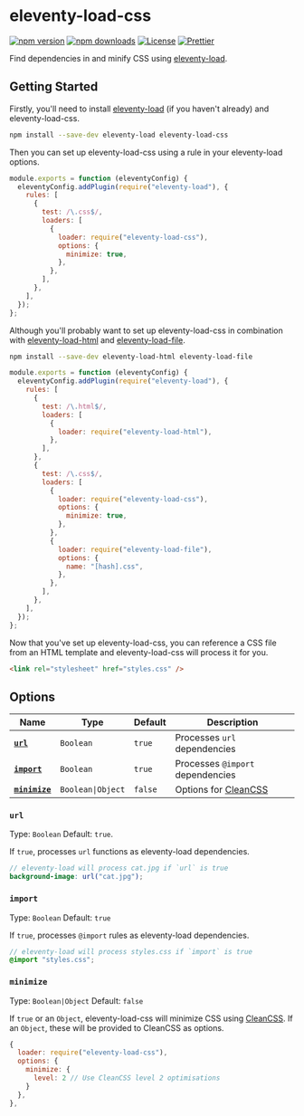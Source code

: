 # eleventy-load-css

[![npm version][npm-version-src]][npm-version-href]
[![npm downloads][npm-downloads-src]][npm-downloads-href]
[![License][license-src]][license-href]
[![Prettier][prettier-src]][prettier-href]

Find dependencies in and minify CSS using [eleventy-load](https://github.com/gregives/eleventy-load).

## Getting Started

Firstly, you'll need to install [eleventy-load](https://github.com/gregives/eleventy-load) (if you haven't already) and eleventy-load-css.

```sh
npm install --save-dev eleventy-load eleventy-load-css
```

Then you can set up eleventy-load-css using a rule in your eleventy-load options.

```js
module.exports = function (eleventyConfig) {
  eleventyConfig.addPlugin(require("eleventy-load"), {
    rules: [
      {
        test: /\.css$/,
        loaders: [
          {
            loader: require("eleventy-load-css"),
            options: {
              minimize: true,
            },
          },
        ],
      },
    ],
  });
};
```

Although you'll probably want to set up eleventy-load-css in combination with [eleventy-load-html](https://github.com/gregives/eleventy-load-html) and [eleventy-load-file](https://github.com/gregives/eleventy-load-file).

```sh
npm install --save-dev eleventy-load-html eleventy-load-file
```

```js
module.exports = function (eleventyConfig) {
  eleventyConfig.addPlugin(require("eleventy-load"), {
    rules: [
      {
        test: /\.html$/,
        loaders: [
          {
            loader: require("eleventy-load-html"),
          },
        ],
      },
      {
        test: /\.css$/,
        loaders: [
          {
            loader: require("eleventy-load-css"),
            options: {
              minimize: true,
            },
          },
          {
            loader: require("eleventy-load-file"),
            options: {
              name: "[hash].css",
            },
          },
        ],
      },
    ],
  });
};
```

Now that you've set up eleventy-load-css, you can reference a CSS file from an HTML template and eleventy-load-css will process it for you.

```html
<link rel="stylesheet" href="styles.css" />
```

## Options

| Name                        | Type              | Default | Description                                                         |
| --------------------------- | ----------------- | ------- | ------------------------------------------------------------------- |
| [**`url`**](#url)           | `Boolean`         | `true`  | Processes `url` dependencies                                        |
| [**`import`**](#import)     | `Boolean`         | `true`  | Processes `@import` dependencies                                    |
| [**`minimize`**](#minimize) | `Boolean\|Object` | `false` | Options for [CleanCSS](https://github.com/jakubpawlowicz/clean-css) |

### `url`

Type: `Boolean` Default: `true`.

If `true`, processes `url` functions as eleventy-load dependencies.

```scss
// eleventy-load will process cat.jpg if `url` is true
background-image: url("cat.jpg");
```

### `import`

Type: `Boolean` Default: `true`

If `true`, processes `@import` rules as eleventy-load dependencies.

```scss
// eleventy-load will process styles.css if `import` is true
@import "styles.css";
```

### `minimize`

Type: `Boolean|Object` Default: `false`

If `true` or an `Object`, eleventy-load-css will minimize CSS using [CleanCSS](https://github.com/jakubpawlowicz/clean-css). If an `Object`, these will be provided to CleanCSS as options.

```js
{
  loader: require("eleventy-load-css"),
  options: {
    minimize: {
      level: 2 // Use CleanCSS level 2 optimisations
    }
  },
},
```

<!-- References -->

[npm-version-src]: https://img.shields.io/npm/v/eleventy-load/latest.svg
[npm-version-href]: https://npmjs.com/package/eleventy-load
[npm-downloads-src]: https://img.shields.io/npm/dt/eleventy-load.svg
[npm-downloads-href]: https://npmjs.com/package/eleventy-load
[license-src]: https://img.shields.io/npm/l/eleventy-load.svg
[license-href]: https://npmjs.com/package/eleventy-load
[prettier-src]: https://img.shields.io/badge/code_style-prettier-ff69b4.svg
[prettier-href]: https://github.com/prettier/prettier

